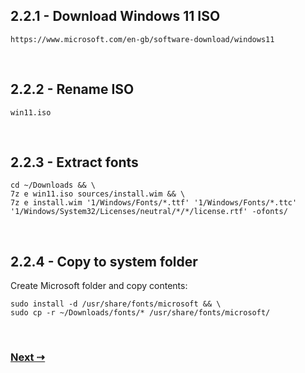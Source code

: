 ## 2.2.1 - Download Windows 11 ISO

`https://www.microsoft.com/en-gb/software-download/windows11`

<br/>
 
## 2.2.2 - Rename ISO

`win11.iso`

<br/>
 
## 2.2.3 - Extract fonts

```
cd ~/Downloads && \
7z e win11.iso sources/install.wim && \
7z e install.wim '1/Windows/Fonts/*.ttf' '1/Windows/Fonts/*.ttc' '1/Windows/System32/Licenses/neutral/*/*/license.rtf' -ofonts/
```

<br/>
 
## 2.2.4 - Copy to system folder

Create Microsoft folder and copy contents:

```
sudo install -d /usr/share/fonts/microsoft && \
sudo cp -r ~/Downloads/fonts/* /usr/share/fonts/microsoft/
```

<br/>
 
### [Next ⇢](2.3%20-%20Setup%20oh-my-zsh.md)
